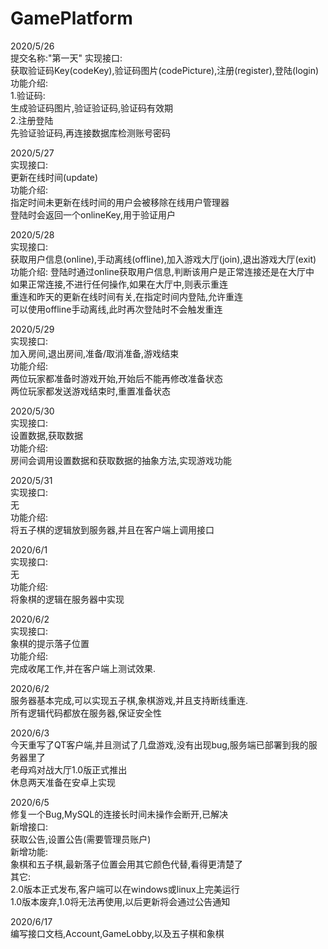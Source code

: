 # GamePlatform
2020/5/26<br/>
提交名称:"第一天"
实现接口:<br/>
获取验证码Key(codeKey),验证码图片(codePicture),注册(register),登陆(login)<br/>
功能介绍:<br/>
1.验证码:<br/>
生成验证码图片,验证验证码,验证码有效期<br/>
2.注册登陆<br/>
先验证验证码,再连接数据库检测账号密码<br/>

2020/5/27<br/>
实现接口:<br/>
更新在线时间(update)<br/>
功能介绍:<br/>
指定时间未更新在线时间的用户会被移除在线用户管理器<br/>
登陆时会返回一个onlineKey,用于验证用户<br/>

2020/5/28<br/>
实现接口:<br/>
获取用户信息(online),手动离线(offline),加入游戏大厅(join),退出游戏大厅(exit)<br/>
功能介绍:
登陆时通过online获取用户信息,判断该用户是正常连接还是在大厅中<br/>
如果正常连接,不进行任何操作,如果在大厅中,则表示重连<br/>
重连和昨天的更新在线时间有关,在指定时间内登陆,允许重连<br/>
可以使用offline手动离线,此时再次登陆时不会触发重连<br/>

2020/5/29<br/>
实现接口:<br/>
加入房间,退出房间,准备/取消准备,游戏结束<br/>
功能介绍:<br/>
两位玩家都准备时游戏开始,开始后不能再修改准备状态<br/>
两位玩家都发送游戏结束时,重置准备状态<br/>

2020/5/30<br/>
实现接口:<br/>
设置数据,获取数据<br/>
功能介绍:<br/>
房间会调用设置数据和获取数据的抽象方法,实现游戏功能<br/>

2020/5/31<br/>
实现接口:<br/>
无<br/>
功能介绍:<br/>
将五子棋的逻辑放到服务器,并且在客户端上调用接口<br/>

2020/6/1<br/>
实现接口:<br/>
无<br/>
功能介绍:<br/>
将象棋的逻辑在服务器中实现<br/>

2020/6/2<br/>
实现接口:<br/>
象棋的提示落子位置<br/>
功能介绍:<br/>
完成收尾工作,并在客户端上测试效果.<br/>

2020/6/2<br/>
服务器基本完成,可以实现五子棋,象棋游戏,并且支持断线重连.<br/>
所有逻辑代码都放在服务器,保证安全性<br/>

2020/6/3<br/>
今天重写了QT客户端,并且测试了几盘游戏,没有出现bug,服务端已部署到我的服务器里了<br/>
老母鸡对战大厅1.0版正式推出<br/>
休息两天准备在安卓上实现<br/>

2020/6/5<br/>
修复一个Bug,MySQL的连接长时间未操作会断开,已解决<br/>
新增接口:<br/>
获取公告,设置公告(需要管理员账户)<br/>
新增功能:<br/>
象棋和五子棋,最新落子位置会用其它颜色代替,看得更清楚了<br/>
其它:<br/>
2.0版本正式发布,客户端可以在windows或linux上完美运行<br/>
1.0版本废弃,1.0将无法再使用,以后更新将会通过公告通知<br/>

2020/6/17<br/>
编写接口文档,Account,GameLobby,以及五子棋和象棋
